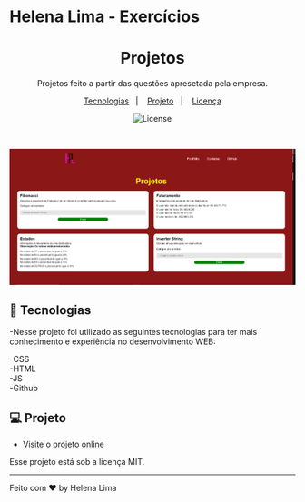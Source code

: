 # Helena Lima - Exercícios

<h1 align="center">Projetos</h1>

<p align="center">
 Projetos feito a partir das questões apresetada pela empresa. <br/>
</p>

<p align="center">
  <a href="#-tecnologias">Tecnologias</a>&nbsp;&nbsp;&nbsp;|&nbsp;&nbsp;&nbsp;
  <a href="#-projeto">Projeto</a>&nbsp;&nbsp;&nbsp;|&nbsp;&nbsp;&nbsp;
  <a href="#memo-licença">Licença</a>
</p>

<p align="center">
  <img alt="License" src="https://img.shields.io/static/v1?label=license&message=MIT&color=49AA26&labelColor=000000">
</p>

<br>

![image](./assets/preview.png)


## 🚀 Tecnologias

-Nesse projeto foi utilizado as seguintes tecnologias para ter mais conhecimento e experiência no desenvolvimento WEB:

-CSS <br>
-HTML <br>
-JS <br>
-Github <br>

## 💻 Projeto


- [Visite o projeto online](https://helenapl145.github.io/projetosJob/)

Esse projeto está sob a licença MIT.

---

Feito com ♥ by Helena Lima


